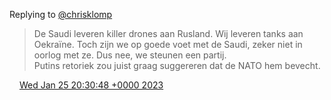 Replying to [@chrisklomp](https://twitter.com/chrisklomp/status/1618285060255539202)

> De Saudi leveren killer drones aan Rusland\. Wij leveren tanks aan Oekraïne\. Toch zijn we op goede voet met de Saudi, zeker niet in oorlog met ze\. Dus nee, we steunen een partij\.   
> Putins retoriek zou juist graag suggereren dat de NATO hem bevecht\.

<img src="../../media/tweet.ico" width="12" /> [Wed Jan 25 20:30:48 +0000 2023](https://twitter.com/DromerDenker/status/1618345663703703552)